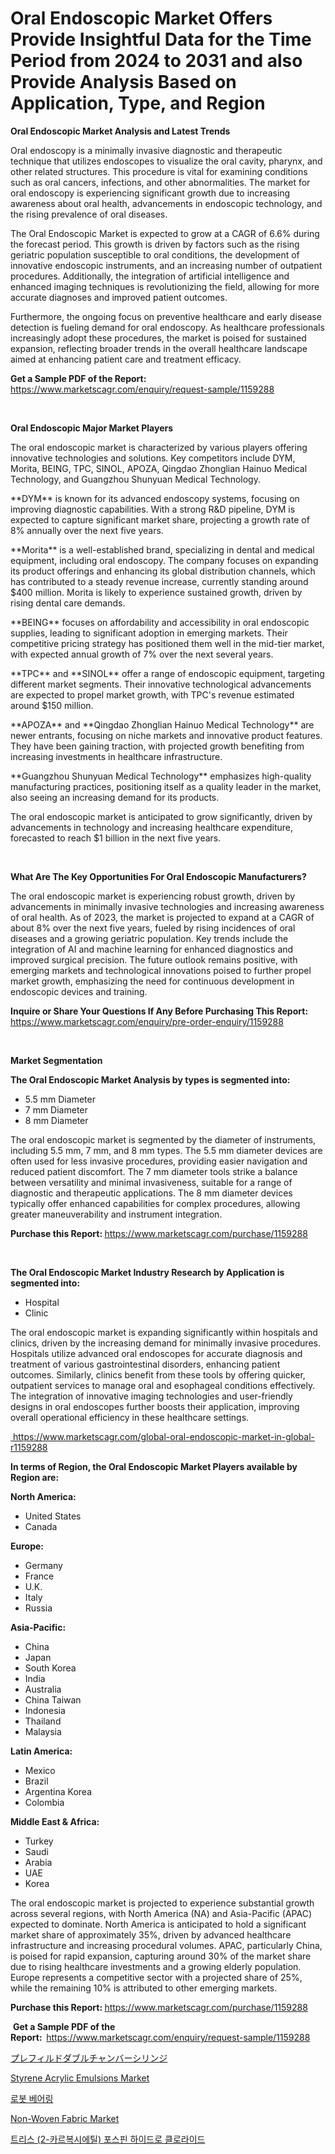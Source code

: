 <p><h1>Oral Endoscopic Market Offers Provide Insightful Data for the Time Period from 2024 to 2031 and also Provide Analysis Based on Application, Type, and Region</h1></p><p><strong>Oral Endoscopic Market Analysis and Latest Trends</strong></p>
<p><p>Oral endoscopy is a minimally invasive diagnostic and therapeutic technique that utilizes endoscopes to visualize the oral cavity, pharynx, and other related structures. This procedure is vital for examining conditions such as oral cancers, infections, and other abnormalities. The market for oral endoscopy is experiencing significant growth due to increasing awareness about oral health, advancements in endoscopic technology, and the rising prevalence of oral diseases.</p><p>The Oral Endoscopic Market is expected to grow at a CAGR of 6.6% during the forecast period. This growth is driven by factors such as the rising geriatric population susceptible to oral conditions, the development of innovative endoscopic instruments, and an increasing number of outpatient procedures. Additionally, the integration of artificial intelligence and enhanced imaging techniques is revolutionizing the field, allowing for more accurate diagnoses and improved patient outcomes.</p><p>Furthermore, the ongoing focus on preventive healthcare and early disease detection is fueling demand for oral endoscopy. As healthcare professionals increasingly adopt these procedures, the market is poised for sustained expansion, reflecting broader trends in the overall healthcare landscape aimed at enhancing patient care and treatment efficacy.</p></p>
<p><strong>Get a Sample PDF of the Report:&nbsp;</strong> <a href="https://www.marketscagr.com/enquiry/request-sample/1159288">https://www.marketscagr.com/enquiry/request-sample/1159288</a></p>
<p>&nbsp;</p>
<p><strong>Oral Endoscopic Major Market Players</strong></p>
<p><p>The oral endoscopic market is characterized by various players offering innovative technologies and solutions. Key competitors include DYM, Morita, BEING, TPC, SINOL, APOZA, Qingdao Zhonglian Hainuo Medical Technology, and Guangzhou Shunyuan Medical Technology.</p><p>**DYM** is known for its advanced endoscopy systems, focusing on improving diagnostic capabilities. With a strong R&D pipeline, DYM is expected to capture significant market share, projecting a growth rate of 8% annually over the next five years. </p><p>**Morita** is a well-established brand, specializing in dental and medical equipment, including oral endoscopy. The company focuses on expanding its product offerings and enhancing its global distribution channels, which has contributed to a steady revenue increase, currently standing around $400 million. Morita is likely to experience sustained growth, driven by rising dental care demands.</p><p>**BEING** focuses on affordability and accessibility in oral endoscopic supplies, leading to significant adoption in emerging markets. Their competitive pricing strategy has positioned them well in the mid-tier market, with expected annual growth of 7% over the next several years.</p><p>**TPC** and **SINOL** offer a range of endoscopic equipment, targeting different market segments. Their innovative technological advancements are expected to propel market growth, with TPC's revenue estimated around $150 million.</p><p>**APOZA** and **Qingdao Zhonglian Hainuo Medical Technology** are newer entrants, focusing on niche markets and innovative product features. They have been gaining traction, with projected growth benefiting from increasing investments in healthcare infrastructure.</p><p>**Guangzhou Shunyuan Medical Technology** emphasizes high-quality manufacturing practices, positioning itself as a quality leader in the market, also seeing an increasing demand for its products.</p><p>The oral endoscopic market is anticipated to grow significantly, driven by advancements in technology and increasing healthcare expenditure, forecasted to reach $1 billion in the next five years.</p></p>
<p>&nbsp;</p>
<p><strong>What Are The Key Opportunities For Oral Endoscopic Manufacturers?</strong></p>
<p><p>The oral endoscopic market is experiencing robust growth, driven by advancements in minimally invasive technologies and increasing awareness of oral health. As of 2023, the market is projected to expand at a CAGR of about 8% over the next five years, fueled by rising incidences of oral diseases and a growing geriatric population. Key trends include the integration of AI and machine learning for enhanced diagnostics and improved surgical precision. The future outlook remains positive, with emerging markets and technological innovations poised to further propel market growth, emphasizing the need for continuous development in endoscopic devices and training.</p></p>
<p><strong>Inquire or Share Your Questions If Any Before Purchasing This Report:</strong> <a href="https://www.marketscagr.com/enquiry/pre-order-enquiry/1159288">https://www.marketscagr.com/enquiry/pre-order-enquiry/1159288</a></p>
<p>&nbsp;</p>
<p><strong>Market Segmentation</strong></p>
<p><strong>The Oral Endoscopic Market Analysis by types is segmented into:</strong></p>
<p><ul><li>5.5 mm Diameter</li><li>7 mm Diameter</li><li>8 mm Diameter</li></ul></p>
<p><p>The oral endoscopic market is segmented by the diameter of instruments, including 5.5 mm, 7 mm, and 8 mm types. The 5.5 mm diameter devices are often used for less invasive procedures, providing easier navigation and reduced patient discomfort. The 7 mm diameter tools strike a balance between versatility and minimal invasiveness, suitable for a range of diagnostic and therapeutic applications. The 8 mm diameter devices typically offer enhanced capabilities for complex procedures, allowing greater maneuverability and instrument integration.</p></p>
<p><strong>Purchase this Report:&nbsp;</strong><a href="https://www.marketscagr.com/purchase/1159288">https://www.marketscagr.com/purchase/1159288</a></p>
<p>&nbsp;</p>
<p><strong>The Oral Endoscopic Market Industry Research by Application is segmented into:</strong></p>
<p><ul><li>Hospital</li><li>Clinic</li></ul></p>
<p><p>The oral endoscopic market is expanding significantly within hospitals and clinics, driven by the increasing demand for minimally invasive procedures. Hospitals utilize advanced oral endoscopes for accurate diagnosis and treatment of various gastrointestinal disorders, enhancing patient outcomes. Similarly, clinics benefit from these tools by offering quicker, outpatient services to manage oral and esophageal conditions effectively. The integration of innovative imaging technologies and user-friendly designs in oral endoscopes further boosts their application, improving overall operational efficiency in these healthcare settings.</p></p>
<p><a href="https://www.marketscagr.com/global-oral-endoscopic-market-in-global-r1159288">&nbsp;https://www.marketscagr.com/global-oral-endoscopic-market-in-global-r1159288</a></p>
<p><strong>In terms of Region, the Oral Endoscopic Market Players available by Region are:</strong></p>
<p>
    <p> <strong> North America: </strong>
        <ul>
            <li>United States</li>
            <li>Canada</li>
        </ul>
        </p> 
    <p> <strong> Europe: </strong>
        <ul>
            <li>Germany</li>
            <li>France</li>
            <li>U.K.</li>
            <li>Italy</li>
            <li>Russia</li>
        </ul>
        </p> 
    <p> <strong> Asia-Pacific: </strong>
        <ul>
            <li>China</li>
            <li>Japan</li>
            <li>South Korea</li>
            <li>India</li>
            <li>Australia</li>
            <li>China Taiwan</li>
            <li>Indonesia</li>
            <li>Thailand</li>
            <li>Malaysia</li>
        </ul>
        </p> 
    <p> <strong> Latin America: </strong>
        <ul>
            <li>Mexico</li>
            <li>Brazil</li>
            <li>Argentina Korea</li>
            <li>Colombia</li>
        </ul>
        </p> 
    <p> <strong> Middle East & Africa: </strong>
        <ul>
            <li>Turkey</li>
            <li>Saudi</li>
            <li>Arabia</li>
            <li>UAE</li>
            <li>Korea</li>
        </ul>
    </p>
    </p>
<p><p>The oral endoscopic market is projected to experience substantial growth across several regions, with North America (NA) and Asia-Pacific (APAC) expected to dominate. North America is anticipated to hold a significant market share of approximately 35%, driven by advanced healthcare infrastructure and increasing procedural volumes. APAC, particularly China, is poised for rapid expansion, capturing around 30% of the market share due to rising healthcare investments and a growing elderly population. Europe represents a competitive sector with a projected share of 25%, while the remaining 10% is attributed to other emerging markets.</p></p>
<p><strong>Purchase this Report: </strong><a href="https://www.marketscagr.com/purchase/1159288">https://www.marketscagr.com/purchase/1159288</a></p>
<p>&nbsp;<strong>Get a Sample PDF of the Report:&nbsp;&nbsp;</strong><a href="https://www.marketscagr.com/enquiry/request-sample/1159288">https://www.marketscagr.com/enquiry/request-sample/1159288</a></p>
<p><strong></strong></p>
<p><p><a href="https://medium.com/@hbhussain/%E3%83%97%E3%83%AC%E3%83%95%E3%82%A3%E3%83%AB%E3%83%89%E3%83%80%E3%83%96%E3%83%AB%E3%83%81%E3%83%A3%E3%83%B3%E3%83%90%E3%83%BC%E3%82%B7%E3%83%AA%E3%83%B3%E3%82%B8%E5%B8%82%E5%A0%B4%E8%AA%BF%E6%9F%BB%E3%81%A8%E6%A5%AD%E7%95%8C%E3%81%AE%E9%80%B2%E5%8C%96-2031%E5%B9%B4%E3%81%BE%E3%81%A7%E3%81%AE%E4%BA%88%E6%B8%AC-23fa68fe6c79">プレフィルドダブルチャンバーシリンジ</a></p><p><a href="https://www.linkedin.com/pulse/insights-styrene-acrylic-emulsions-market-share-competitive-qoazf?trackingId=DJBEBmEcRCOXhFM1rL7hFA%3D%3D">Styrene Acrylic Emulsions Market</a></p><p><a href="https://medium.com/@brettweberrt8767765/%EC%84%B8%EA%B3%84-robot-bearings-market-%EC%9D%80-2024%EC%97%90%EC%84%9C-2031%EB%A1%9C-%EC%97%B0%ED%8F%89%EA%B7%A0-%EC%A6%9D%EA%B0%80%EC%9C%A8%EC%9D%84-%EB%B3%B4%EC%9D%BC-%EA%B2%83%EC%9C%BC%EB%A1%9C-%EC%98%88%EC%83%81%EB%90%A9%EB%8B%88%EB%8B%A4-0a674c7a5336">로봇 베어링</a></p><p><a href="https://www.linkedin.com/pulse/future-ready-strategic-insights-global-non-woven-fabric-market-vo29f?trackingId=2DZsXc7BQWuhivoRbu1lwg%3D%3D">Non-Woven Fabric Market</a></p><p><a href="https://medium.com/@brettweberrt8767765/%EC%84%B8%EA%B3%84-tris-2-carboxyethyl-phosphine-hydrochloride-market-%EC%9D%80-2024%EC%97%90%EC%84%9C-2031%EB%A1%9C-%EC%97%B0%ED%8F%89%EA%B7%A0-%EC%A6%9D%EA%B0%80%EC%9C%A8%EC%9D%84-%EB%B3%B4%EC%9D%BC-%EA%B2%83%EC%9C%BC%EB%A1%9C-%EC%98%88%EC%83%81%EB%90%A9%EB%8B%88%EB%8B%A4-77b7907f5314">트리스 (2-카르복시에틸) 포스핀 하이드로 클로라이드</a></p></p>